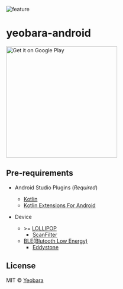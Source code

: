 ![feature]

# yeobara-android

<a href="https://play.google.com/store/apps/details?id=io.github.yeobara.android&utm_source=global_co&utm_medium=prtnr&utm_content=Mar2515&utm_campaign=PartBadge&pcampaignid=MKT-AC-global-none-all-co-pr-py-PartBadges-Oct1515-1"><img alt="Get it on Google Play" src="https://play.google.com/intl/en_us/badges/images/apps/en-play-badge.png" width="300px"/></a>


## Pre-requirements

- Android Studio Plugins (_Required_)
  - [Kotlin]
  - [Kotlin Extensions For Android][KotlinExtForAndroid]

- Device
  - &gt;= [LOLLIPOP]
    - [ScanFilter]
  - [BLE(Blutooth Low Energy)][ble]
    - [Eddystone]


## License

MIT © [Yeobara](https://github.com/yeobara)








[feature]: https://cloud.githubusercontent.com/assets/1744446/11339520/375ea73e-923d-11e5-97d6-e34bb21ffbc8.png
[ble]: http://developer.android.com/guide/topics/connectivity/bluetooth-le.html
[ScanFilter]: http://developer.android.com/reference/android/bluetooth/le/ScanFilter.html
[Eddystone]: https://github.com/google/eddystone
[LOLLIPOP]: http://developer.android.com/intl/ko/reference/android/os/Build.VERSION_CODES.html#LOLLIPOP
[Kotlin]: https://plugins.jetbrains.com/plugin/6954?pr=androidstudio
[KotlinExtForAndroid]: https://plugins.jetbrains.com/plugin/7717?pr=androidstudio
